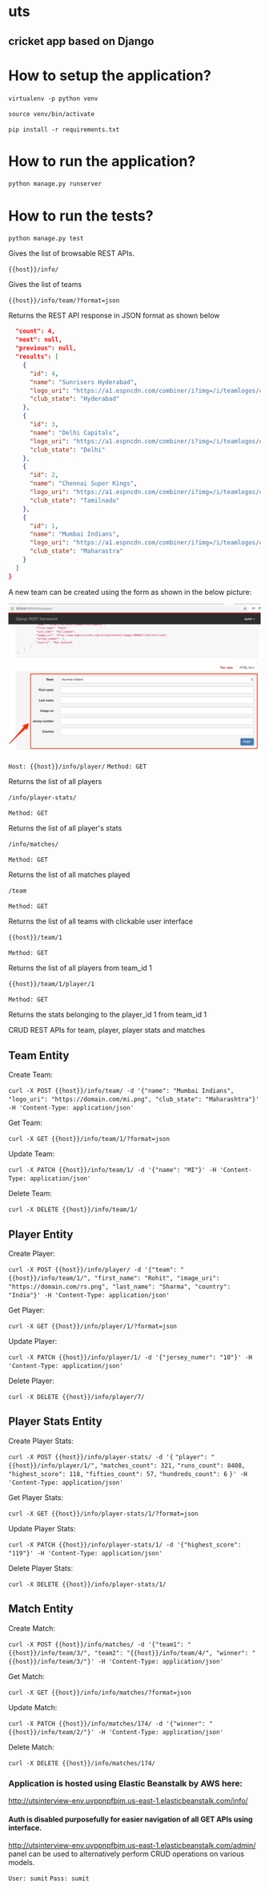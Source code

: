 # uts

## cricket app based on Django

# How to setup the application?

`virtualenv -p python venv`

`source venv/bin/activate`

`pip install -r requirements.txt`

# How to run the application?

`python manage.py runserver`

# How to run the tests?

`python manage.py test`


Gives the list of browsable REST APIs.

`{{host}}/info/`

Gives the list of teams

`{{host}}/info/team/?format=json`

Returns the REST API response in JSON format as shown below

```json
  "count": 4,
  "next": null,
  "previous": null,
  "results": [
    {
      "id": 4,
      "name": "Sunrisers Hyderabad",
      "logo_uri": "https://a1.espncdn.com/combiner/i?img=/i/teamlogos/cricket/500/628333.png",
      "club_state": "Hyderabad"
    },
    {
      "id": 3,
      "name": "Delhi Capitals",
      "logo_uri": "https://a1.espncdn.com/combiner/i?img=/i/teamlogos/cricket/500/335975.png",
      "club_state": "Delhi"
    },
    {
      "id": 2,
      "name": "Chennai Super Kings",
      "logo_uri": "https://a1.espncdn.com/combiner/i?img=/i/teamlogos/cricket/500/335974.png",
      "club_state": "Tamilnadu"
    },
    {
      "id": 1,
      "name": "Mumbai Indians",
      "logo_uri": "https://a1.espncdn.com/combiner/i?img=/i/teamlogos/cricket/500/335978.png",
      "club_state": "Maharastra"
    }
  ]
}
```



A new team can be created using the form as shown in the below picture:



![](./sc.png)



`Host: {{host}}/info/player/`
`Method: GET`



Returns the list of all players



`/info/player-stats/`

`Method: GET`



Returns the list of all player's stats



`/info/matches/`

`Method: GET`



Returns the list of all matches played



`/team`

`Method: GET`



Returns the list of all teams with clickable user interface



`{{host}}/team/1`

`Method: GET`



Returns the list of all players from team_id 1



`{{host}}/team/1/player/1`

`Method: GET`



Returns the stats belonging to the player_id 1 from team_id 1



CRUD REST APIs for team, player, player stats and matches

## Team Entity

Create Team:

`curl -X POST {{host}}/info/team/ -d '{"name": "Mumbai Indians", "logo_uri": "https://domain.com/mi.png", "club_state": "Maharashtra"}' -H 'Content-Type: application/json'`



Get Team:

`curl -X GET {{host}}/info/team/1/?format=json`



Update Team:

`curl -X PATCH {{host}}/info/team/1/ -d '{"name": "MI"}' -H 'Content-Type: application/json'`



Delete Team:

`curl -X DELETE {{host}}/info/team/1/`



## Player Entity

Create Player:

`curl -X POST {{host}}/info/player/ -d '{"team": "{{host}}/info/team/1/", "first_name": "Rohit", "image_uri": "https://domain.com/rs.png", "last_name": "Sharma", "country": "India"}' -H 'Content-Type: application/json'`



Get Player:

`curl -X GET {{host}}/info/player/1/?format=json`



Update Player:

`curl -X PATCH {{host}}/info/player/1/ -d '{"jersey_numer": "10"}' -H 'Content-Type: application/json'`



Delete Player:

`curl -X DELETE {{host}}/info/player/7/`



## Player Stats Entity

Create Player Stats:

`curl -X POST {{host}}/info/player-stats/ -d '{`
    `"player": "{{host}}/info/player/1/",`
    `"matches_count": 321,`
    `"runs_count": 8408,`
    `"highest_score": 118,`
    `"fifties_count": 57,`
    `"hundreds_count": 6`
`}' -H 'Content-Type: application/json'`



Get Player Stats:

`curl -X GET {{host}}/info/player-stats/1/?format=json`



Update Player Stats:

`curl -X PATCH {{host}}/info/player-stats/1/ -d '{"highest_score": "119"}' -H 'Content-Type: application/json'`



Delete Player Stats:

`curl -X DELETE {{host}}/info/player-stats/1/`



## Match Entity

Create Match:

`curl -X POST {{host}}/info/matches/ -d '{"team1": "{{host}}/info/team/3/", "team2": "{{host}}/info/team/4/", "winner": "{{host}}/info/team/3/"}' -H 'Content-Type: application/json'`



Get Match:

`curl -X GET {{host}}/info/info/matches/?format=json`



Update Match:

`curl -X PATCH {{host}}/info/matches/174/ -d '{"winner": "{{host}}/info/team/2/"}' -H 'Content-Type: application/json'`



Delete Match:

`curl -X DELETE {{host}}/info/matches/174/`


### Application is hosted using Elastic Beanstalk by AWS here: 
http://utsinterview-env.uvppnpfbjm.us-east-1.elasticbeanstalk.com/info/


#### Auth is disabled purposefully for easier navigation of all GET APIs using interface.

http://utsinterview-env.uvppnpfbjm.us-east-1.elasticbeanstalk.com/admin/ panel can be used to alternatively perform CRUD operations on various models. 

`User: sumit`
`Pass: sumit`






